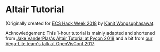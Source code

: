 # Altair Tutorial

(Originally created for [ECS Hack Week 2018](https://ecshackweek.github.io) by [Kanit Wongsuphasawat](http://kanitw.github.io).

Acknowledgement: This 1-hour tutorial is mainly adapted and shortened from [Jake VanderPlas's Altair Tutorial at Pycon 2018](http://github.com/altair-viz/altair-tutorial) and a bit from [our Vega-Lite team's talk at OpenVisConf 2017](https://www.youtube.com/watch?v=9uaHRWj04D4).


